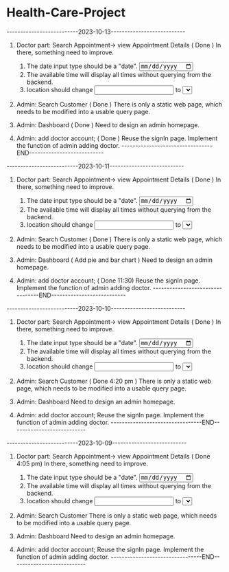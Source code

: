 # Health-Care-Project

--------------------------2023-10-13---------------------------
1. Doctor part: Search Appointment-> view Appointment Details ( Done )
	In there, something need to improve.
	1. The date input type should be a "date". <input type="date">
	2. The available time will display all times without querying from the backend.
	3. location should change <input> to <select>

2. Admin: Search Customer ( Done )
	There is only a static web page, which needs to be modified into a usable query page.
	
3. Admin: Dashboard ( Done )
	Need to design an admin homepage.
	
4. Admin: add doctor account; ( Done )
	Reuse the signIn page. Implement the function of admin adding doctor.
---------------------------------END---------------------------


--------------------------2023-10-11---------------------------
1. Doctor part: Search Appointment-> view Appointment Details ( Done )
	In there, something need to improve.
	1. The date input type should be a "date". <input type="date">
	2. The available time will display all times without querying from the backend.
	3. location should change <input> to <select>

2. Admin: Search Customer ( Done )
	There is only a static web page, which needs to be modified into a usable query page.
	
3. Admin: Dashboard ( Add pie and bar chart )
	Need to design an admin homepage.
	
4. Admin: add doctor account; ( Done 11:30)
	Reuse the signIn page. Implement the function of admin adding doctor.
---------------------------------END---------------------------


--------------------------2023-10-10---------------------------
1. Doctor part: Search Appointment-> view Appointment Details ( Done )
	In there, something need to improve.
	1. The date input type should be a "date". <input type="date">
	2. The available time will display all times without querying from the backend.
	3. location should change <input> to <select>

2. Admin: Search Customer ( Done 4:20 pm )
	There is only a static web page, which needs to be modified into a usable query page.
	
3. Admin: Dashboard 
	Need to design an admin homepage.
	
4. Admin: add doctor account;
	Reuse the signIn page. Implement the function of admin adding doctor.
---------------------------------END---------------------------

--------------------------2023-10-09---------------------------
1. Doctor part: Search Appointment-> view Appointment Details ( Done 4:05 pm)
	In there, something need to improve.
	1. The date input type should be a "date". <input type="date">
	2. The available time will display all times without querying from the backend.
	3. location should change <input> to <select>

2. Admin: Search Customer
	There is only a static web page, which needs to be modified into a usable query page.
	
3. Admin: Dashboard
	Need to design an admin homepage.
	
4. Admin: add doctor account;
	Reuse the signIn page. Implement the function of admin adding doctor.
---------------------------------END---------------------------

